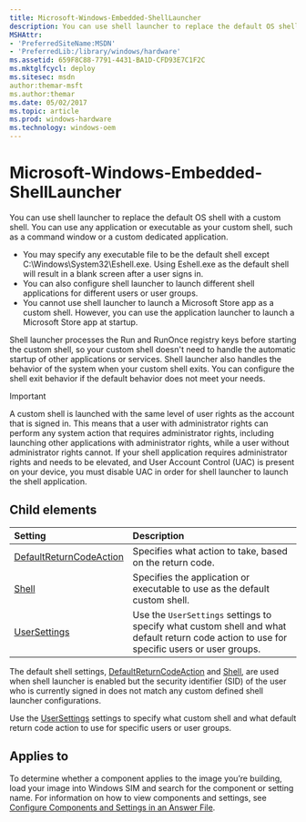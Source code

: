 ```yaml
---
title: Microsoft-Windows-Embedded-ShellLauncher
description: You can use shell launcher to replace the default OS shell with a custom shell.
MSHAttr:
- 'PreferredSiteName:MSDN'
- 'PreferredLib:/library/windows/hardware'
ms.assetid: 659F8C88-7791-4431-BA1D-CFD93E7C1F2C
ms.mktglfcycl: deploy
ms.sitesec: msdn
author:themar-msft
ms.author:themar
ms.date: 05/02/2017
ms.topic: article
ms.prod: windows-hardware
ms.technology: windows-oem
---
```

# Microsoft-Windows-Embedded-ShellLauncher

You can use shell launcher to replace the default OS shell with a custom shell. You can use any application or executable as your custom shell, such as a command window or a custom dedicated application.

* You may specify any executable file to be the default shell except C:\\Windows\\System32\\Eshell.exe. Using Eshell.exe as the default shell will result in a blank screen after a user signs in.
* You can also configure shell launcher to launch different shell applications for different users or user groups.
* You cannot use shell launcher to launch a Microsoft Store app as a custom shell. However, you can use the application launcher to launch a Microsoft Store app at startup.

Shell launcher processes the Run and RunOnce registry keys before starting the custom shell, so your custom shell doesn't need to handle the automatic startup of other applications or services. Shell launcher also handles the behavior of the system when your custom shell exits. You can configure the shell exit behavior if the default behavior does not meet your needs.

> [!Important]
> A custom shell is launched with the same level of user rights as the account that is signed in. This means that a user with administrator rights can perform any system action that requires administrator rights, including launching other applications with administrator rights, while a user without administrator rights cannot. If your shell application requires administrator rights and needs to be elevated, and User Account Control (UAC) is present on your device, you must disable UAC in order for shell launcher to launch the shell application.

## Child elements

| Setting                 | Description                                                                           |
|:------------------------|:--------------------------------------------------------------------------------------|
| [DefaultReturnCodeAction](microsoft-windows-embedded-shelllauncher-defaultreturncodeaction.md) | Specifies what action to take, based on the return code. |
| [Shell](microsoft-windows-embedded-shelllauncher-shell.md) | Specifies the application or executable to use as the default custom shell. |
| [UserSettings](microsoft-windows-embedded-shelllauncher-usersettings.md) | Use the <code>UserSettings</code> settings to specify what custom shell and what default return code action to use for specific users or user groups. |

The default shell settings, [DefaultReturnCodeAction](microsoft-windows-embedded-shelllauncher-defaultreturncodeaction.md) and [Shell](microsoft-windows-embedded-shelllauncher-shell.md), are used when shell launcher is enabled but the security identifier (SID) of the user who is currently signed in does not match any custom defined shell launcher configurations.

Use the [UserSettings](microsoft-windows-embedded-shelllauncher-usersettings.md) settings to specify what custom shell and what default return code action to use for specific users or user groups.

## Applies to

To determine whether a component applies to the image you’re building, load your image into Windows SIM and search for the component or setting name. For information on how to view components and settings, see [Configure Components and Settings in an Answer File](https://docs.microsoft.com/en-us/windows-hardware/customize/desktop/wsim/configure-components-and-settings-in-an-answer-file).
